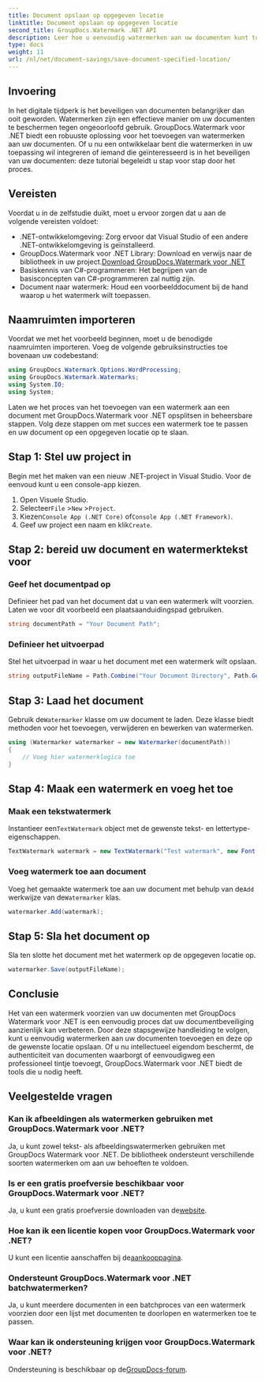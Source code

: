 ```yaml
---
title: Document opslaan op opgegeven locatie
linktitle: Document opslaan op opgegeven locatie
second_title: GroupDocs.Watermark .NET API
description: Leer hoe u eenvoudig watermerken aan uw documenten kunt toevoegen met GroupDocs.Watermark voor .NET met deze stapsgewijze handleiding. Verbeter de documentbeveiliging.
type: docs
weight: 11
url: /nl/net/document-savings/save-document-specified-location/
---
```

## Invoering
In het digitale tijdperk is het beveiligen van documenten belangrijker dan ooit geworden. Watermerken zijn een effectieve manier om uw documenten te beschermen tegen ongeoorloofd gebruik. GroupDocs.Watermark voor .NET biedt een robuuste oplossing voor het toevoegen van watermerken aan uw documenten. Of u nu een ontwikkelaar bent die watermerken in uw toepassing wil integreren of iemand die geïnteresseerd is in het beveiligen van uw documenten: deze tutorial begeleidt u stap voor stap door het proces.
## Vereisten
Voordat u in de zelfstudie duikt, moet u ervoor zorgen dat u aan de volgende vereisten voldoet:
- .NET-ontwikkelomgeving: Zorg ervoor dat Visual Studio of een andere .NET-ontwikkelomgeving is geïnstalleerd.
-  GroupDocs.Watermark voor .NET Library: Download en verwijs naar de bibliotheek in uw project.[Download GroupDocs.Watermark voor .NET](https://releases.groupdocs.com/Watermark/net/)
- Basiskennis van C#-programmeren: Het begrijpen van de basisconcepten van C#-programmeren zal nuttig zijn.
- Document naar watermerk: Houd een voorbeelddocument bij de hand waarop u het watermerk wilt toepassen.
## Naamruimten importeren
Voordat we met het voorbeeld beginnen, moet u de benodigde naamruimten importeren. Voeg de volgende gebruiksinstructies toe bovenaan uw codebestand:
```csharp
using GroupDocs.Watermark.Options.WordProcessing;
using GroupDocs.Watermark.Watermarks;
using System.IO;
using System;
```
Laten we het proces van het toevoegen van een watermerk aan een document met GroupDocs.Watermark voor .NET opsplitsen in beheersbare stappen. Volg deze stappen om met succes een watermerk toe te passen en uw document op een opgegeven locatie op te slaan.
## Stap 1: Stel uw project in
Begin met het maken van een nieuw .NET-project in Visual Studio. Voor de eenvoud kunt u een console-app kiezen.
1. Open Visuele Studio.
2.  Selecteer`File` >`New` >`Project`.
3.  Kiezen`Console App (.NET Core)` of`Console App (.NET Framework)`.
4.  Geef uw project een naam en klik`Create`.

## Stap 2: bereid uw document en watermerktekst voor
### Geef het documentpad op
Definieer het pad van het document dat u van een watermerk wilt voorzien. Laten we voor dit voorbeeld een plaatsaanduidingspad gebruiken.
```csharp
string documentPath = "Your Document Path";
```
### Definieer het uitvoerpad
Stel het uitvoerpad in waar u het document met een watermerk wilt opslaan.
```csharp
string outputFileName = Path.Combine("Your Document Directory", Path.GetFileName(documentPath));
```
## Stap 3: Laad het document
 Gebruik de`Watermarker` klasse om uw document te laden. Deze klasse biedt methoden voor het toevoegen, verwijderen en bewerken van watermerken.
```csharp
using (Watermarker watermarker = new Watermarker(documentPath))
{
    // Voeg hier watermerklogica toe
}
```
## Stap 4: Maak een watermerk en voeg het toe

### Maak een tekstwatermerk
 Instantieer een`TextWatermark` object met de gewenste tekst- en lettertype-eigenschappen.
```csharp
TextWatermark watermark = new TextWatermark("Test watermark", new Font("Arial", 12));
```
### Voeg watermerk toe aan document
 Voeg het gemaakte watermerk toe aan uw document met behulp van de`Add` werkwijze van de`Watermarker` klas.
```csharp
watermarker.Add(watermark);
```
## Stap 5: Sla het document op
Sla ten slotte het document met het watermerk op de opgegeven locatie op.
```csharp
watermarker.Save(outputFileName);
```
## Conclusie
Het van een watermerk voorzien van uw documenten met GroupDocs Watermark voor .NET is een eenvoudig proces dat uw documentbeveiliging aanzienlijk kan verbeteren. Door deze stapsgewijze handleiding te volgen, kunt u eenvoudig watermerken aan uw documenten toevoegen en deze op de gewenste locatie opslaan. Of u nu intellectueel eigendom beschermt, de authenticiteit van documenten waarborgt of eenvoudigweg een professioneel tintje toevoegt, GroupDocs.Watermark voor .NET biedt de tools die u nodig heeft.
## Veelgestelde vragen
### Kan ik afbeeldingen als watermerken gebruiken met GroupDocs.Watermark voor .NET?
Ja, u kunt zowel tekst- als afbeeldingswatermerken gebruiken met GroupDocs Watermark voor .NET. De bibliotheek ondersteunt verschillende soorten watermerken om aan uw behoeften te voldoen.
### Is er een gratis proefversie beschikbaar voor GroupDocs.Watermark voor .NET?
 Ja, u kunt een gratis proefversie downloaden van de[website](https://releases.groupdocs.com/).
### Hoe kan ik een licentie kopen voor GroupDocs.Watermark voor .NET?
 U kunt een licentie aanschaffen bij de[aankooppagina](https://purchase.groupdocs.com/buy).
### Ondersteunt GroupDocs.Watermark voor .NET batchwatermerken?
Ja, u kunt meerdere documenten in een batchproces van een watermerk voorzien door een lijst met documenten te doorlopen en watermerken toe te passen.
### Waar kan ik ondersteuning krijgen voor GroupDocs.Watermark voor .NET?
 Ondersteuning is beschikbaar op de[GroupDocs-forum](https://forum.groupdocs.com/c/watermark/19).